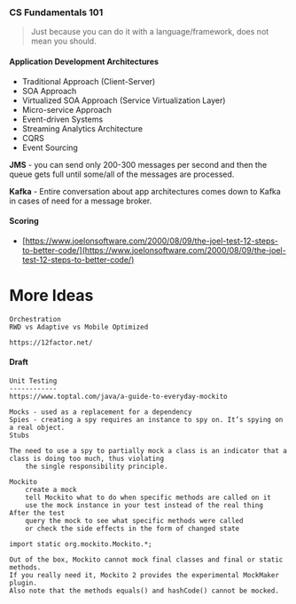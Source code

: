 ### CS Fundamentals 101

> Just because you can do it with a language/framework, does not mean you should.

#### Application Development Architectures

* Traditional Approach \(Client-Server\)
* SOA Approach
* Virtualized SOA Approach \(Service Virtualization Layer\)
* Micro-service Approach
* Event-driven Systems
* Streaming Analytics Architecture
* CQRS
* Event Sourcing

**JMS** - you can send only 200-300 messages per second and then the queue gets full until some/all of the messages are processed.

**Kafka** - Entire conversation about app architectures comes down to Kafka in cases of need for a message broker.

#### Scoring

* [https://www.joelonsoftware.com/2000/08/09/the-joel-test-12-steps-to-better-code/](https://www.joelonsoftware.com/2000/08/09/the-joel-test-12-steps-to-better-code/)

# More Ideas

```
Orchestration
RWD vs Adaptive vs Mobile Optimized

https://12factor.net/
```

#### Draft

```
Unit Testing
------------
https://www.toptal.com/java/a-guide-to-everyday-mockito

Mocks - used as a replacement for a dependency
Spies - creating a spy requires an instance to spy on. It’s spying on a real object.
Stubs

The need to use a spy to partially mock a class is an indicator that a class is doing too much, thus violating
    the single responsibility principle.

Mockito
    create a mock
    tell Mockito what to do when specific methods are called on it
    use the mock instance in your test instead of the real thing
After the test
    query the mock to see what specific methods were called
    or check the side effects in the form of changed state

import static org.mockito.Mockito.*;

Out of the box, Mockito cannot mock final classes and final or static methods.
If you really need it, Mockito 2 provides the experimental MockMaker plugin.
Also note that the methods equals() and hashCode() cannot be mocked.
```



